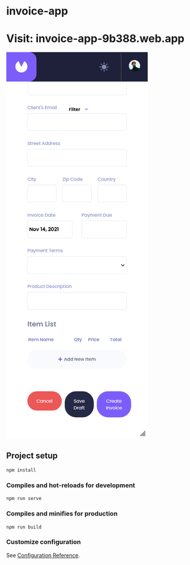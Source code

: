 # invoice-app

# Visit: invoice-app-9b388.web.app


![Invoice app](https://github.com/bujdoluk/invoice-application/blob/master/src/assets/Screenshot%202021-11-14%20at%2017-45-14%20Home.png)

## Project setup
```
npm install
```

### Compiles and hot-reloads for development
```
npm run serve
```

### Compiles and minifies for production
```
npm run build
```

### Customize configuration
See [Configuration Reference](https://cli.vuejs.org/config/).
